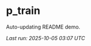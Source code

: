 # p_train

Auto-updating README demo.

<!--START_SECTION:status-->
_Last run: 2025-10-05 03:07 UTC_
<!--END_SECTION:status-->
















































































































































































































































































































































































































































































































































































































































































































































































































































































































































































































































































